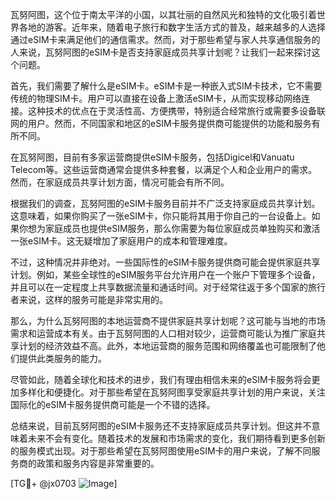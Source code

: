瓦努阿图，这个位于南太平洋的小国，以其壮丽的自然风光和独特的文化吸引着世界各地的游客。近年来，随着电子旅行和数字生活方式的普及，越来越多的人选择通过eSIM卡来满足他们的通信需求。然而，对于那些希望与家人共享通信服务的人来说，瓦努阿图的eSIM卡是否支持家庭成员共享计划呢？让我们一起来探讨这个问题。

首先，我们需要了解什么是eSIM卡。eSIM卡是一种嵌入式SIM卡技术，它不需要传统的物理SIM卡。用户可以直接在设备上激活eSIM卡，从而实现移动网络连接。这种技术的优点在于灵活性高、方便携带，特别适合经常旅行或需要多设备联网的用户。然而，不同国家和地区的eSIM卡服务提供商可能提供的功能和服务有所不同。

在瓦努阿图，目前有多家运营商提供eSIM卡服务，包括Digicel和Vanuatu Telecom等。这些运营商通常会提供多种套餐，以满足个人和企业用户的需求。然而，在家庭成员共享计划方面，情况可能会有所不同。

根据我们的调查，瓦努阿图的eSIM卡服务目前并不广泛支持家庭成员共享计划。这意味着，如果你购买了一张eSIM卡，你只能将其用于你自己的一台设备上。如果你想为家庭成员也提供eSIM服务，那么你需要为每位家庭成员单独购买和激活一张eSIM卡。这无疑增加了家庭用户的成本和管理难度。

不过，这种情况并非绝对。一些国际性的eSIM卡服务提供商可能会提供家庭共享计划。例如，某些全球性的eSIM服务平台允许用户在一个账户下管理多个设备，并且可以在一定程度上共享数据流量和通话时间。对于经常往返于多个国家的旅行者来说，这样的服务可能是非常实用的。

那么，为什么瓦努阿图的本地运营商不提供家庭共享计划呢？这可能与当地的市场需求和运营成本有关。由于瓦努阿图的人口相对较少，运营商可能认为推广家庭共享计划的经济效益不高。此外，本地运营商的服务范围和网络覆盖也可能限制了他们提供此类服务的能力。

尽管如此，随着全球化和技术的进步，我们有理由相信未来的eSIM卡服务将会更加多样化和便捷化。对于那些希望在瓦努阿图享受家庭共享计划的用户来说，关注国际化的eSIM卡服务提供商可能是一个不错的选择。

总结来说，目前瓦努阿图的eSIM卡服务还不支持家庭成员共享计划。但这并不意味着未来不会有变化。随着技术的发展和市场需求的变化，我们期待看到更多创新的服务模式出现。对于那些希望在瓦努阿图使用eSIM卡的用户来说，了解不同服务商的政策和服务内容是非常重要的。

[TG💪+ @jx0703 ![Image](https://github.com/user-attachments/assets/dbca1d08-cadb-493c-b0ec-ad6f7a83f270)]